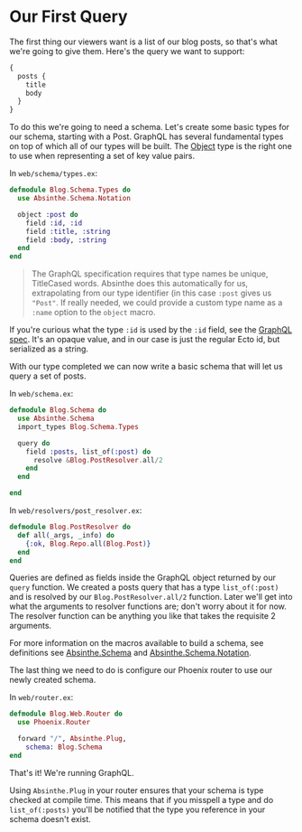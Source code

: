 # Our First Query

The first thing our viewers want is a list of our blog posts, so
that's what we're going to give them. Here's the query we want to
support:

```graphql
{
  posts {
    title
    body
  }
}
```

To do this we're going to need a schema. Let's create some basic types
for our schema, starting with a Post. GraphQL has several fundamental
types on top of which all of our types will be
built. The [Object](Absinthe.Type.Object.html) type is the right one
to use when representing a set of key value pairs.

In `web/schema/types.ex`:

```elixir
defmodule Blog.Schema.Types do
  use Absinthe.Schema.Notation

  object :post do
    field :id, :id
    field :title, :string
    field :body, :string
  end
end
```

> The GraphQL specification requires that type names be unique, TitleCased words.
> Absinthe does this automatically for us, extrapolating from our type identifier
> (in this case `:post` gives us `"Post"`. If really needed, we could provide a
> custom type name as a `:name` option to the `object` macro.

If you're curious what the type `:id` is used by the `:id` field, see
the [GraphQL spec](https://facebook.github.io/graphql/#sec-ID). It's
an opaque value, and in our case is just the regular Ecto id, but
serialized as a string.

With our type completed we can now write a basic schema that will let
us query a set of posts.

In `web/schema.ex`:

```elixir
defmodule Blog.Schema do
  use Absinthe.Schema
  import_types Blog.Schema.Types

  query do
    field :posts, list_of(:post) do
      resolve &Blog.PostResolver.all/2
    end
  end

end
```

In `web/resolvers/post_resolver.ex`:

```elixir
defmodule Blog.PostResolver do
  def all(_args, _info) do
    {:ok, Blog.Repo.all(Blog.Post)}
  end
end
```

Queries are defined as fields inside the GraphQL object returned by
our `query` function. We created a posts query that has a type
`list_of(:post)` and is resolved by our `Blog.PostResolver.all/2`
function. Later we'll get into what the arguments to resolver
functions are; don't worry about it for now. The resolver function can
be anything you like that takes the requisite 2 arguments.

For more information on the macros available to build a schema, see
definitions
see
[Absinthe.Schema](Absinthe.Schema.html)
and
[Absinthe.Schema.Notation](Absinthe.Schema.Notation.html).

The last thing we need to do is configure our Phoenix router to use
our newly created schema.

In `web/router.ex`:

```elixir
defmodule Blog.Web.Router do
  use Phoenix.Router

  forward "/", Absinthe.Plug,
    schema: Blog.Schema
end
```

That's it! We're running GraphQL.

Using `Absinthe.Plug` in your router ensures that your schema is type
checked at compile time. This means that if you misspell a type and do
`list_of(:posts)` you'll be notified that the type you reference in
your schema doesn't exist.
